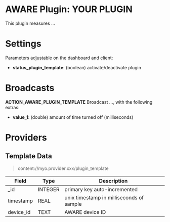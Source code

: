 AWARE Plugin: YOUR PLUGIN
==========================

This plugin measures ...

# Settings
Parameters adjustable on the dashboard and client:
- **status_plugin_template**: (boolean) activate/deactivate plugin

# Broadcasts
**ACTION_AWARE_PLUGIN_TEMPLATE**
Broadcast ..., with the following extras:
- **value_1**: (double) amount of time turned off (milliseconds)

# Providers
##  Template Data
> content://myo.provider.xxx/plugin_template

Field | Type | Description
----- | ---- | -----------
_id | INTEGER | primary key auto-incremented
timestamp | REAL | unix timestamp in milliseconds of sample
device_id | TEXT | AWARE device ID
